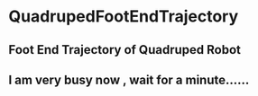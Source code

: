 # QuadrupedFootEndTrajectory
## Foot End Trajectory of Quadruped Robot
## I am very busy now , wait for a minute......

